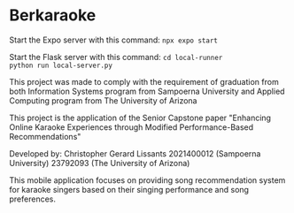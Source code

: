 # Berkaraoke
Start the Expo server with this command:
```npx expo start```

Start the Flask server with this command:
```cd local-runner```<br />
```python run local-server.py```

This project was made to comply with the requirement of graduation from both Information Systems program from Sampoerna University and Applied Computing program from The University of Arizona

This project is the application of the Senior Capstone paper "Enhancing Online Karaoke Experiences through Modified
Performance-Based Recommendations"

Developed by: Christopher Gerard Lissants
2021400012 (Sampoerna University)
23792093 (The University of Arizona)

This mobile application focuses on providing song recommendation system for karaoke singers based on their singing performance and song preferences.
